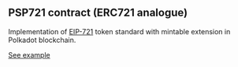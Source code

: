 ## PSP721 contract (ERC721 analogue)

Implementation of [EIP-721](https://eips.ethereum.org/EIPS/eip-721) token standard with mintable extension in Polkadot blockchain.

[See example](https://supercolony-net.github.io/openbrush-contracts/smart-contracts/psp721/extensions/psp721mintable)
